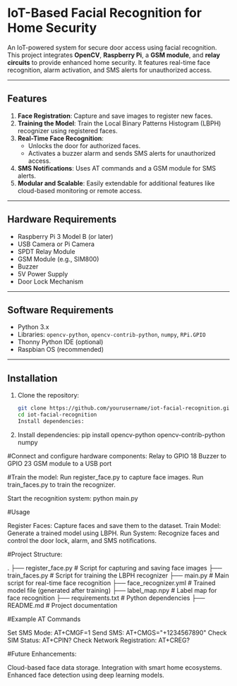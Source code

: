 # IoT-Based Facial Recognition for Home Security

An IoT-powered system for secure door access using facial recognition. This project integrates **OpenCV**, **Raspberry Pi**, a **GSM module**, and **relay circuits** to provide enhanced home security. It features real-time face recognition, alarm activation, and SMS alerts for unauthorized access.

---

## Features

1. **Face Registration**: Capture and save images to register new faces.
2. **Training the Model**: Train the Local Binary Patterns Histogram (LBPH) recognizer using registered faces.
3. **Real-Time Face Recognition**:
   - Unlocks the door for authorized faces.
   - Activates a buzzer alarm and sends SMS alerts for unauthorized access.
4. **SMS Notifications**: Uses AT commands and a GSM module for SMS alerts.
5. **Modular and Scalable**: Easily extendable for additional features like cloud-based monitoring or remote access.

---

## Hardware Requirements

- Raspberry Pi 3 Model B (or later)
- USB Camera or Pi Camera
- SPDT Relay Module
- GSM Module (e.g., SIM800)
- Buzzer
- 5V Power Supply
- Door Lock Mechanism

---

## Software Requirements

- Python 3.x
- Libraries: `opencv-python`, `opencv-contrib-python`, `numpy`, `RPi.GPIO`
- Thonny Python IDE (optional)
- Raspbian OS (recommended)

---

## Installation

1. Clone the repository:
   ```bash
   git clone https://github.com/yourusername/iot-facial-recognition.git
   cd iot-facial-recognition
   Install dependencies:
2. Install dependencies:
pip install opencv-python opencv-contrib-python numpy

#Connect and configure hardware components:
Relay to GPIO 18
Buzzer to GPIO 23
GSM module to a USB port

#Train the model:
Run register_face.py to capture face images.
Run train_faces.py to train the recognizer.

Start the recognition system:
python main.py

#Usage

Register Faces: Capture faces and save them to the dataset.
Train Model: Generate a trained model using LBPH.
Run System: Recognize faces and control the door lock, alarm, and SMS notifications.

#Project Structure:

.
├── register_face.py         # Script for capturing and saving face images
├── train_faces.py           # Script for training the LBPH recognizer
├── main.py                  # Main script for real-time face recognition
├── face_recognizer.yml      # Trained model file (generated after training)
├── label_map.npy            # Label map for face recognition
├── requirements.txt         # Python dependencies
├── README.md                # Project documentation


#Example AT Commands

Set SMS Mode: AT+CMGF=1
Send SMS: AT+CMGS="+1234567890"
Check SIM Status: AT+CPIN?
Check Network Registration: AT+CREG?

#Future Enhancements:

Cloud-based face data storage.
Integration with smart home ecosystems.
Enhanced face detection using deep learning models.

